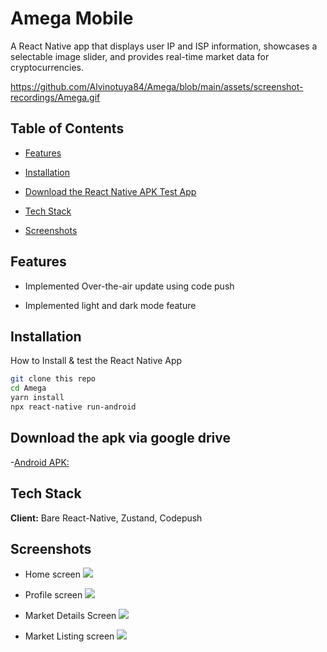 # Amega Mobile

A React Native app that displays user IP and ISP information, showcases a selectable image slider, and provides real-time market data for cryptocurrencies.

https://github.com/Alvinotuya84/Amega/blob/main/assets/screenshot-recordings/Amega.gif

## Table of Contents

- [Features](#Features)
- [Installation](#Installation)
- [Download the React Native APK Test App](#Alternatively%download%the%React%Native%APK%Test%App)
- [Tech Stack](#Tech%Stack)

- [Screenshots](#Screenshots)

## Features

- Implemented Over-the-air update using code push

- Implemented light and dark mode feature

## Installation

How to Install & test the React Native App

```bash
git clone this repo
cd Amega
yarn install
npx react-native run-android
```

## Download the apk via google drive

-[Android APK: ](https://drive.google.com/file/d/1soClcjXzsSQZsHiXwWB2enm1rFBC3805/view?usp=sharing)

## Tech Stack

**Client:** Bare React-Native, Zustand, Codepush

## Screenshots

- Home screen
  ![](/assets/screenshot-recordings/Screenshot_1718774035.png)

- Profile screen
  ![](/assets/screenshot-recordings/Screenshot_1718777543.png)

- Market Details Screen
  ![](/assets/screenshot-recordings/Screenshot_1718778415.png)

- Market Listing screen
  ![](/assets/screenshot-recordings/Screenshot_1718774055.png)
